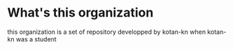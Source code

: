 # What's this organization
this organization is a set of repository developped by kotan-kn when kotan-kn was a student
